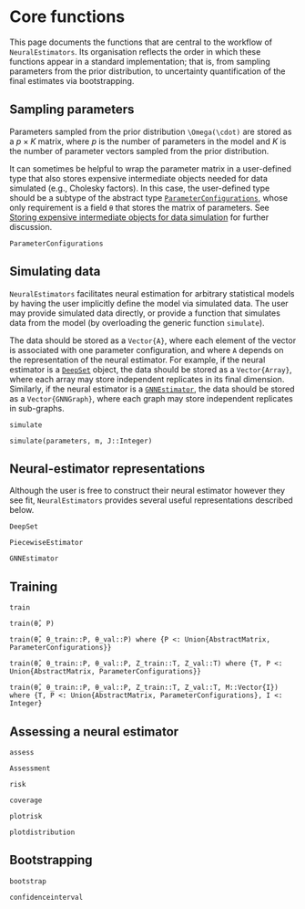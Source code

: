 # Core functions

This page documents the functions that are central to the workflow of `NeuralEstimators`. Its organisation reflects the order in which these functions appear in a standard implementation; that is, from sampling parameters from the prior distribution, to uncertainty quantification of the final estimates via bootstrapping.


## Sampling parameters

Parameters sampled from the prior distribution ``\Omega(\cdot)`` are stored as a $p \times K$ matrix, where $p$ is the number of parameters in the model and $K$ is the number of parameter vectors sampled from the prior distribution.

It can sometimes be helpful to wrap the parameter matrix in a user-defined type that also stores expensive intermediate objects needed for data simulated (e.g., Cholesky factors). In this case, the user-defined type should be a subtype of the abstract type [`ParameterConfigurations`](@ref), whose only requirement is a field `θ` that stores the matrix of parameters. See [Storing expensive intermediate objects for data simulation](@ref) for further discussion.   

```@docs
ParameterConfigurations
```

## Simulating data

`NeuralEstimators` facilitates neural estimation for arbitrary statistical models by having the user implicitly define the model via simulated data. The user may provide simulated data directly, or provide a function that simulates data from the model (by overloading the generic function `simulate`).

The data should be stored as a `Vector{A}`, where each element of the vector is associated with one parameter configuration, and where `A` depends on the representation of the neural estimator. For example, if the neural estimator is a [`DeepSet`](@ref) object, the data should be stored as a `Vector{Array}`, where each array may store independent replicates in its final dimension. Similarly, if the neural estimator is a [`GNNEstimator`](@ref), the data should be stored as a `Vector{GNNGraph}`, where each graph may store independent replicates in sub-graphs.

```@docs
simulate

simulate(parameters, m, J::Integer)
```

## Neural-estimator representations

Although the user is free to construct their neural estimator however they see fit, `NeuralEstimators` provides several useful representations described below.


```@docs
DeepSet

PiecewiseEstimator

GNNEstimator
```


## Training

```@docs
train

train(θ̂, P)

train(θ̂, θ_train::P, θ_val::P) where {P <: Union{AbstractMatrix, ParameterConfigurations}}

train(θ̂, θ_train::P, θ_val::P, Z_train::T, Z_val::T) where {T, P <: Union{AbstractMatrix, ParameterConfigurations}}

train(θ̂, θ_train::P, θ_val::P, Z_train::T, Z_val::T, M::Vector{I}) where {T, P <: Union{AbstractMatrix, ParameterConfigurations}, I <: Integer}
```


## Assessing a neural estimator

```@docs
assess

Assessment

risk

coverage

plotrisk

plotdistribution
```

## Bootstrapping

```@docs
bootstrap

confidenceinterval
```
